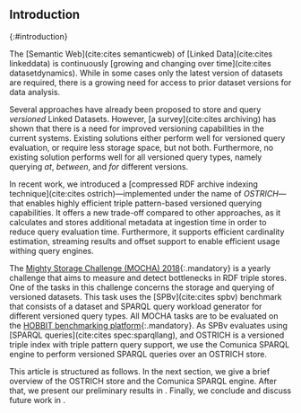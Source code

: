 ## Introduction
{:#introduction}

The [Semantic Web](cite:cites semanticweb) of [Linked Data](cite:cites linkeddata) is continuously [growing and changing over time](cite:cites datasetdynamics).
While in some cases only the latest version of datasets are required, there is a growing need for access to prior dataset versions for data analysis.

Several approaches have already been proposed to store and query _versioned_ Linked Datasets.
However, [a survey](cite:cites archiving) has shown that there is a need for improved versioning capabilities in the current systems.
Existing solutions either perform well for versioned query evaluation, or require less storage space, but not both.
Furthermore, no existing solution performs well for all versioned query types, namely querying *at*, *between*, and *for* different versions.

In recent work, we introduced a [compressed RDF archive indexing technique](cite:cites ostrich)—implemented under the name of _OSTRICH_—
that enables highly efficient triple pattern-based versioned querying capabilities.
It offers a new trade-off compared to other approaches, as it calculates and stores additional metadata at ingestion time in order to reduce query evaluation time.
Furthermore, it supports efficient cardinality estimation, streaming results and offset support to enable efficient usage withing query engines.

The [Mighty Storage Challenge (MOCHA) 2018](https://project-hobbit.eu/challenges/mighty-storage-challenge2018/){:.mandatory}
is a yearly challenge that aims to measure and detect bottlenecks in RDF triple stores.
One of the tasks in this challenge concerns the storage and querying of versioned datasets.
This task uses the [SPBv](cite:cites spbv) benchmark that consists of a dataset and SPARQL query workload generator for different versioned query types.
All MOCHA tasks are to be evaluated on the [HOBBIT benchmarking platform](https://project-hobbit.eu/){:.mandatory}.
As SPBv evaluates using [SPARQL queries](cite:cites spec:sparqllang), and OSTRICH is a versioned triple index with triple pattern query support,
we use the Comunica SPARQL engine to perform versioned SPARQL queries over an OSTRICH store.

This article is structured as follows.
In the next section, we give a brief overview of the OSTRICH store and the Comunica SPARQL engine.
After that, we present our preliminary results in [](#evaluation).
Finally, we conclude and discuss future work in [](#conclusions).
